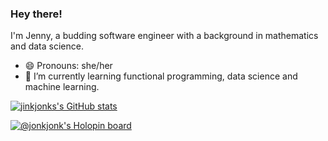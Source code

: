 ### Hey there!

I'm Jenny, a budding software engineer with a background in mathematics and data science.

- 😄 Pronouns: she/her
- 🌱 I’m currently learning functional programming, data science and machine learning.

[![jinkjonks's GitHub stats](https://github-readme-stats.vercel.app/api?username=jinkjonks)](https://github.com/anuraghazra/github-readme-stats)

[![@jonkjonk's Holopin board](https://holopin.io/api/user/board?user=jonkjonk)](https://holopin.io/@jonkjonk)




<!--
**jinkjonks/jinkjonks** is a ✨ _special_ ✨ repository because its `README.md` (this file) appears on your GitHub profile.

Here are some ideas to get you started:

- 🔭 I’m currently working on ...
- 🌱 I’m currently learning ...
- 👯 I’m looking to collaborate on ...
- 🤔 I’m looking for help with ...
- 💬 Ask me about ...
- 📫 How to reach me: ...
- 😄 Pronouns: ...
- ⚡ Fun fact: ...
-->
